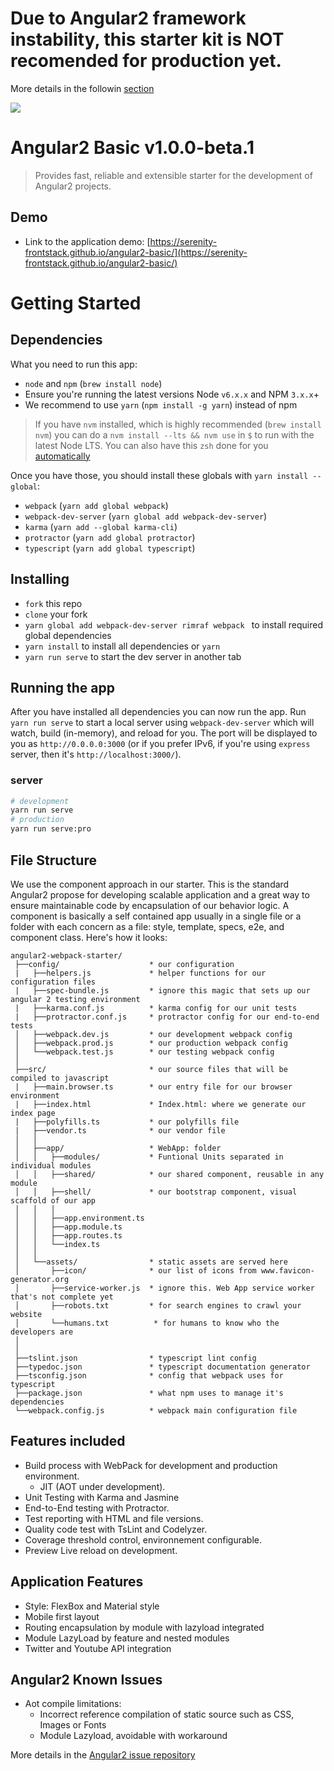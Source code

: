 # Due to Angular2 framework instability, this starter kit is NOT recomended for production yet.

More details in the followin [section](#known-issues)

![](./docs/angular2-basic-logo.png)

# Angular2 Basic v1.0.0-beta.1 

> Provides fast, reliable and extensible starter for the development of Angular2 projects.

## Demo 

* Link to the application demo:  [https://serenity-frontstack.github.io/angular2-basic/](https://serenity-frontstack.github.io/angular2-basic/) 

# Getting Started

## Dependencies
What you need to run this app:
* `node` and `npm` (`brew install node`)
* Ensure you're running the latest versions Node `v6.x.x` and NPM `3.x.x`+
* We recommend to use `yarn` (`npm install -g yarn`) instead of npm

> If you have `nvm` installed, which is highly recommended (`brew install nvm`) you can do a `nvm install --lts && nvm use` in `$` to run with the latest Node LTS. You can also have this `zsh` done for you [automatically](https://github.com/creationix/nvm#calling-nvm-use-automatically-in-a-directory-with-a-nvmrc-file) 

Once you have those, you should install these globals with `yarn install --global`:
* `webpack` (`yarn add global webpack`)
* `webpack-dev-server` (`yarn global add webpack-dev-server`)
* `karma` (`yarn add --global karma-cli`)
* `protractor` (`yarn add global protractor`)
* `typescript` (`yarn add global typescript`)

## Installing
* `fork` this repo
* `clone` your fork
* `yarn global add webpack-dev-server rimraf webpack ` to install required global dependencies
* `yarn install` to install all dependencies or `yarn`
* `yarn run serve` to start the dev server in another tab

## Running the app
After you have installed all dependencies you can now run the app. Run `yarn run serve` to start a local server using `webpack-dev-server` which will watch, build (in-memory), and reload for you. The port will be displayed to you as `http://0.0.0.0:3000` (or if you prefer IPv6, if you're using `express` server, then it's `http://localhost:3000/`).

### server
```bash
# development
yarn run serve
# production
yarn run serve:pro
```

## File Structure

We use the component approach in our starter. This is the standard Angular2 propose for developing scalable application and a great way to ensure maintainable code by encapsulation of our behavior logic. A component is basically a self contained app usually in a single file or a folder with each concern as a file: style, template, specs, e2e, and component class. Here's how it looks:
```
angular2-webpack-starter/
 ├──config/                    * our configuration
 |   ├──helpers.js             * helper functions for our configuration files
 |   ├──spec-bundle.js         * ignore this magic that sets up our angular 2 testing environment
 |   ├──karma.conf.js          * karma config for our unit tests
 |   ├──protractor.conf.js     * protractor config for our end-to-end tests
 │   ├──webpack.dev.js         * our development webpack config
 │   ├──webpack.prod.js        * our production webpack config
 │   └──webpack.test.js        * our testing webpack config
 │
 ├──src/                       * our source files that will be compiled to javascript
 |   ├──main.browser.ts        * our entry file for our browser environment
 |   ├──index.html             * Index.html: where we generate our index page
 |   ├──polyfills.ts           * our polyfills file
 |   ├──vendor.ts              * our vendor file
 │   │
 │   ├──app/                   * WebApp: folder
 │   │   ├──modules/           * Funtional Units separated in individual modules 
 │   │   ├──shared/            * our shared component, reusable in any module
 │   │   ├──shell/             * our bootstrap component, visual scaffold of our app 
 │   │   │
 │   │   ├──app.environment.ts 
 │   │   ├──app.module.ts      
 │   │   ├──app.routes.ts      
 │   │   └──index.ts           
 │   │
 │   └──assets/                * static assets are served here
 │       ├──icon/              * our list of icons from www.favicon-generator.org
 │       ├──service-worker.js  * ignore this. Web App service worker that's not complete yet
 │       ├──robots.txt         * for search engines to crawl your website
 │       └──humans.txt          * for humans to know who the developers are
 │
 │
 ├──tslint.json                * typescript lint config
 ├──typedoc.json               * typescript documentation generator
 ├──tsconfig.json              * config that webpack uses for typescript
 ├──package.json               * what npm uses to manage it's dependencies
 └──webpack.config.js          * webpack main configuration file

```

## Features included

* Build process with WebPack for development and production environment.  
    * JIT (AOT under development).
* Unit Testing with Karma and Jasmine
* End-to-End testing with Protractor.
* Test reporting with HTML and file versions.
* Quality code test with TsLint and Codelyzer.
* Coverage threshold control, environnement configurable.      
* Preview Live reload on development.

## Application Features

* Style: FlexBox and Material style
* Mobile first layout
* Routing encapsulation by module with lazyload integrated
* Module LazyLoad by feature and nested modules
* Twitter and Youtube API integration

## Angular2 Known Issues
 
* Aot compile limitations:
    * Incorrect reference compilation of static source such as CSS, Images or Fonts
    * Module Lazyload, avoidable with workaround

More details in the [Angular2 issue repository](https://github.com/angular/angular/issues) 



